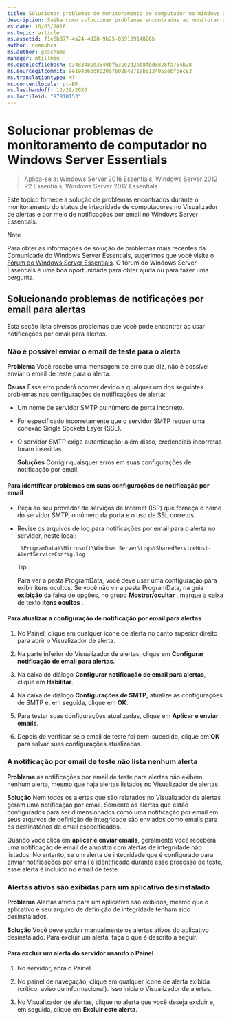 ```yaml
---
title: Solucionar problemas de monitoramento de computador no Windows Server Essentials
description: Saiba como solucionar problemas encontrados ao monitorar o status de integridade de computadores no Visualizador de alertas e por meio de notificações por email no Windows Server Essentials.
ms.date: 10/03/2016
ms.topic: article
ms.assetid: f1e6b377-4a24-4d28-9b25-05910914826b
author: nnamuhcs
ms.author: geschuma
manager: mtillman
ms.openlocfilehash: d3483482d3540bf632e2d2bb8fbd8828fa764b28
ms.sourcegitcommit: 9e19436bd8b20af60284071ab512405aebfbec83
ms.translationtype: MT
ms.contentlocale: pt-BR
ms.lasthandoff: 12/29/2020
ms.locfileid: "97810153"
---
```

# <a name="troubleshoot-computer-monitoring-in-windows-server-essentials"></a>Solucionar problemas de monitoramento de computador no Windows Server Essentials

> Aplica-se a: Windows Server 2016 Essentials, Windows Server 2012 R2 Essentials, Windows Server 2012 Essentials

Este tópico fornece a solução de problemas encontrados durante o monitoramento do status de integridade de computadores no Visualizador de alertas e por meio de notificações por email no Windows Server Essentials.

> [!NOTE]
> Para obter as informações de solução de problemas mais recentes da Comunidade do Windows Server Essentials, sugerimos que você visite o [Fórum do Windows Server Essentials](/answers/topics/windows-server-essentials.html). O fórum do Windows Server Essentials é uma boa oportunidade para obter ajuda ou para fazer uma pergunta.

## <a name="troubleshooting-email-notifications-for-alerts"></a>Solucionando problemas de notificações por email para alertas

 Esta seção lista diversos problemas que você pode encontrar ao usar notificações por email para alertas.

### <a name="cannot-send-the-test-email-for-the-alert"></a>Não é possível enviar o email de teste para o alerta

 **Problema** Você recebe uma mensagem de erro que diz, não é possível enviar o email de teste para o alerta.

 **Causa** Esse erro poderá ocorrer devido a qualquer um dos seguintes problemas nas configurações de notificações de alerta:

- Um nome de servidor SMTP ou número de porta incorreto.

- Foi especificado incorretamente que o servidor SMTP requer uma conexão Single Sockets Layer (SSL).

- O servidor SMTP exige autenticação; além disso, credenciais incorretas foram inseridas.

  **Soluções** Corrigir quaisquer erros em suas configurações de notificação por email.

#### <a name="to-identify-issues-in-your-email-notification-settings"></a>Para identificar problemas em suas configurações de notificação por email

- Peça ao seu provedor de serviços de Internet (ISP) que forneça o nome do servidor SMTP, o número da porta e o uso de SSL corretos.

- Revise os arquivos de log para notificações por email para o alerta no servidor, neste local:

    ` %ProgramData%\Microsoft\Windows Server\Logs\SharedServiceHost-AlertServiceConfig.log`

    > [!TIP]
    > Para ver a pasta ProgramData, você deve usar uma configuração para exibir itens ocultos. Se você não vir a pasta ProgramData, na guia **exibição** da faixa de opções, no grupo **Mostrar/ocultar** , marque a caixa de texto **itens ocultos** .

#### <a name="to-update-your-email-notification-setup-for-alerts"></a>Para atualizar a configuração de notificação por email para alertas

1. No Painel, clique em qualquer ícone de alerta no canto superior direito para abrir o Visualizador de alerta.

2. Na parte inferior do Visualizador de alertas, clique em **Configurar notificação de email para alertas**.

3. Na caixa de diálogo **Configurar notificação de email para alertas**, clique em **Habilitar**.

4. Na caixa de diálogo **Configurações de SMTP**, atualize as configurações de SMTP e, em seguida, clique em **OK**.

5. Para testar suas configurações atualizadas, clique em **Aplicar e enviar emails**.

6. Depois de verificar se o email de teste foi bem-sucedido, clique em **OK** para salvar suas configurações atualizadas.

### <a name="test-email-notification-does-not-list-any-alerts"></a>A notificação por email de teste não lista nenhum alerta

**Problema** as notificações por email de teste para alertas não exibem nenhum alerta, mesmo que haja alertas listados no Visualizador de alertas.

**Solução** Nem todos os alertas que são relatados no Visualizador de alertas geram uma notificação por email. Somente os alertas que estão configurados para ser dimensionados como uma notificação por email em seus arquivos de definição de integridade são enviados como emails para os destinatários de email especificados.

Quando você clica em **aplicar e enviar emails**, geralmente você receberá uma notificação de email de amostra com alertas de integridade não listados. No entanto, se um alerta de integridade que é configurado para enviar notificações por email é identificado durante esse processo de teste, esse alerta é incluído no email de teste.

### <a name="active-alerts-are-displayed-for-an-uninstalled-application"></a>Alertas ativos são exibidas para um aplicativo desinstalado

**Problema** Alertas ativos para um aplicativo são exibidos, mesmo que o aplicativo e seu arquivo de definição de integridade tenham sido desinstalados.

**Solução** Você deve excluir manualmente os alertas ativos do aplicativo desinstalado. Para excluir um alerta, faça o que é descrito a seguir.

#### <a name="to-delete-an-alert-from-the-server-by-using-the-dashboard"></a>Para excluir um alerta do servidor usando o Painel

1. No servidor, abra o Painel.

2. No painel de navegação, clique em qualquer ícone de alerta exibida (crítico, aviso ou informacional). Isso inicia o Visualizador de alertas.

3. No Visualizador de alertas, clique no alerta que você deseja excluir e, em seguida, clique em **Excluir este alerta**.